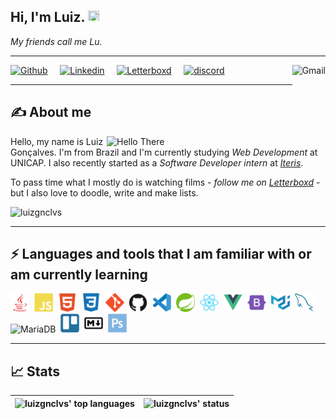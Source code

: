 ## Hi, I'm Luiz. <img src="https://raw.githubusercontent.com/MartinHeinz/MartinHeinz/master/wave.gif" width="18px" height="18px" />
*My friends call me Lu.* 

***

<a href="https://github.com/luizgnclvs"><img src="https://raw.githubusercontent.com/hussainweb/hussainweb/main/icons/github.png" alt="Github" height=""></a>
&nbsp;&nbsp;&nbsp;
<a href="https://br.linkedin.com/in/luiz-gon%C3%A7alves-s"><img src="https://raw.githubusercontent.com/hussainweb/hussainweb/main/icons/linkedin.png" alt="Linkedin"></a>
&nbsp;&nbsp;&nbsp;
<a href="https://letterboxd.com/luizgnclvs/"><img src="https://a.ltrbxd.com/logos/letterboxd-decal-dots-pos-rgb-500px.png" alt="Letterboxd" height="32"></a>
&nbsp;&nbsp;&nbsp;
<a href="discordapp.com/users/692538269375791165"><img src="https://raw.githubusercontent.com/peterthehan/peterthehan/master/assets/discord.svg" alt="discord" height="32"></a>
&nbsp;&nbsp;&nbsp;
<a href="mailto:luizgnclvss@gmail.com"><img align="right" src="https://logodownload.org/wp-content/uploads/2018/03/gmail-logo-2-1.png" alt="Gmail" height="32"></a>

***

## ✍ About me

<img align="right" src="https://media2.giphy.com/media/Nx0rz3jtxtEre/giphy.gif?cid=ecf05e47nfc1ntq52on3mm740ic9f0rhowyc1b6cqrqgpcaq&rid=giphy.gif&ct=g" alt="Hello There" width="350">

Hello, my name is Luiz Gonçalves. I'm from Brazil and I'm currently studying *Web Development* at UNICAP. I also recently started as a *Software Developer intern* at *[Iteris](https://www.iteris.com.br/quem-somos/sobre-nos/)*.

To pass time what I mostly do is watching films - *follow me on [Letterboxd](https://letterboxd.com/luizgnclvs/)* - but I also love to doodle, write and make lists.

<p align="left"> <img src="https://komarev.com/ghpvc/?username=luizgnclvs" alt="luizgnclvs" /> </p>

***

## ⚡ Languages and tools that I am familiar with or am currently learning

<img src="https://raw.githubusercontent.com/devicons/devicon/master/icons/java/java-plain.svg" alt="Java" height="30">&nbsp;
<img src="https://raw.githubusercontent.com/devicons/devicon/master/icons/javascript/javascript-plain.svg" alt="Javascript" height="30">&nbsp;
<img src="https://github.com/devicons/devicon/blob/master/icons/html5/html5-plain.svg" alt="HTML5" height="30">&nbsp;
<img src="https://github.com/devicons/devicon/blob/master/icons/css3/css3-plain.svg" alt="CSS3" height="30">&nbsp;
<img src="https://raw.githubusercontent.com/devicons/devicon/master/icons/git/git-original.svg" alt="Git" height="30">&nbsp;
<img src="https://raw.githubusercontent.com/devicons/devicon/master/icons/github/github-original.svg" alt="Github" height="30">&nbsp;
<img src="https://github.com/devicons/devicon/blob/master/icons/vscode/vscode-original.svg" alt="VScode" height="30">&nbsp;
<img src="https://github.com/devicons/devicon/blob/master/icons/spring/spring-original.svg" alt="Spring" height="30">&nbsp;
<img src="https://raw.githubusercontent.com/devicons/devicon/master/icons/react/react-original.svg" alt="React.js" height="30">&nbsp;
<img src="https://github.com/devicons/devicon/blob/master/icons/vuejs/vuejs-original.svg" alt="Vue.js" height="30">&nbsp;
<img src="https://github.com/devicons/devicon/blob/master/icons/bootstrap/bootstrap-plain.svg" alt="Bootstrap" height="30">&nbsp;
<img src="https://raw.githubusercontent.com/devicons/devicon/master/icons/materialui/materialui-original.svg" alt="MaterialUI" height="30">&nbsp;
<img src="https://github.com/devicons/devicon/blob/master/icons/mysql/mysql-original.svg" alt="MySQL" height="30">&nbsp;
<img src="https://raw.githubusercontent.com/hussainweb/hussainweb/main/icons/mariadb.png" alt="MariaDB" height="30">&nbsp;
<img src="https://github.com/devicons/devicon/blob/master/icons/trello/trello-plain.svg" alt="Trello" height="30">&nbsp;
<img src="https://github.com/devicons/devicon/blob/master/icons/markdown/markdown-original.svg" alt="Markdown" height="30">&nbsp;
<img src="https://github.com/devicons/devicon/blob/master/icons/photoshop/photoshop-plain.svg" alt="Photoshop" height="30">&nbsp;

***

## 📈 Stats

| ![luizgnclvs' top languages](https://github-readme-stats.vercel.app/api/top-langs/?username=luizgnclvs&layout=compact&theme=dracula&hide_border=true) | ![luizgnclvs' status](https://github-readme-stats.vercel.app/api?username=luizgnclvs&=show_icons=true&include_all_commits=true&hide_border=true&theme=dracula) |
| ----- | ----- |
